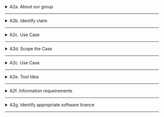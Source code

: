 
<details>
  <summary>A2a. About our group</summary>
   How much do agree with this statement? : "I am confident coding in Python"
   
  ### Group 11 - Managers
  - *Ondrej* : 1
  - *Magnus* : 3

  ###  Group 14 - Analysts
  - *Jannik* :
  - *Mathushan* :

  ###  Group 15 - Analysts
  - *Zohaib* :
  - *Mikael* :


 ### Total Score:

</details>
  
---
<details>
  <summary>A2b. Identify claim</summary>

  ### Group 14 - Claim
  - **Claim:** 
  - **Report Reference:** "CES_BLD_24_0_6_MEP" (p. 8)

  ### Group 15 - Claim
  - **Claim:** 
  - **Report Reference:** 
</details>

---
<details>
  <summary>A2c. Use Case</summary>

  ### Group 14 - Claim
  - **How and when we check the claim?** 
  - **What information does this claim rely on?**
  - **What BIM purpose is required?**
  - **BPMN drawing:** 

  ### Group 15 - Claim
  - **How and when we check the claim?** 
  - **What information does this claim rely on?**
  - **What BIM purpose is required?**
  - **BPMN drawing:** 

  </details>

---
<details>
  <summary>A2d. Scope the Case</summary>

  </details>

---
<details>
  <summary>A2c. Use Case</summary>

  </details>

---
<details>
  <summary>A2e. Tool Idea</summary>

  </details>

---
<details>
  <summary>A2f. Information requeirements</summary>

  </details>

---
<details>
  <summary>A2g. Identify appropriate software licence</summary>

  </details>

---
